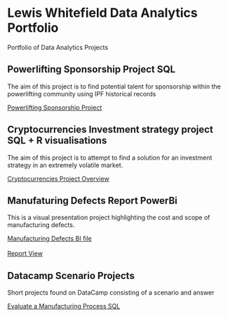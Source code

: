 # Lewis Whitefield Data Analytics Portfolio
Portfolio of Data Analytics Projects

## Powerlifting Sponsorship Project SQL
The aim of this project is to find potential talent for sponsorship within the powerlifting community using IPF historical records<br>

[Powerlifting Sponsorship Project](https://github.com/LWhiteF/LewisPortfolio/blob/7909d2df901a1720bec341284b7b941e8b2c5d52/Powerlifting%20Sponsorships/README.md)

## Cryptocurrencies Investment strategy project SQL + R visualisations
The aim of this project is to attempt to find a solution for an investment strategy in an extremely volatile market.<br>

[Cryptocurrencies Project Overview](https://github.com/LWhiteF/LewisPortfolio/blob/5fb77d12c21bc2dfd900f602e318d6e49188aa9c/Crypto%20project/README.md)

## Manufaturing Defects Report PowerBi
This is a visual presentation project highlighting the cost and scope of manufacturing defects.<br>

[Manufacturing Defects BI file](https://github.com/LWhiteF/LewisPortfolio/blob/9883c8ee522b50cecec560b95856f7de4d19c87b/Manufacturing%20Project/defects.pbix)<br>
<br>
[Report View](https://github.com/LWhiteF/LewisPortfolio/blob/9fb36c2556160ac7ca34e41bf90da510aa6b95b7/Manufacturing%20Project/README.md)

## Datacamp Scenario Projects
Short projects found on DataCamp consisting of a scenario and answer<br>

[Evaluate a Manufacturing Process SQL](https://github.com/LWhiteF/LewisPortfolio/blob/0319b6a45238d109e67c89e5d4431e5f0b6c3402/EvaluateManufacturingSQL/README.md)
